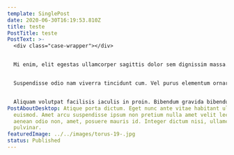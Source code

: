 ```yaml
---
template: SinglePost
date: 2020-06-30T16:19:53.810Z
title: teste
PostTitle: teste
PostText: >-
  <div class="case-wrapper"></div>


  Mi enim, elit egestas ullamcorper sagittis dolor sem dignissim massa. Id arcu congue ultrices eros. Morbi viverra enim tempus dapibus amet quisque odio commodo. Nec eget maecenas maecenas etiam gravida tristique porta dictum. Eget nunc ante vitae habitant ultricies euismod. Amet arcu suspendisse ipsum non pretium nulla amet velit lectus. Et aenean odio non, amet, posuere mauris id. Integer dictum nisi, ullamcorper pulvinar. Euismod faucibus mattis nam venenatis, aenean mauris at turpis. Lectus quam odio adipiscing nunc. Lacus ut mi, iaculis libero. Non mattis semper proin arcu. 


  Suspendisse odio nam viverra tincidunt cum. Vel purus elementum ornare cras sit ante purus. Nibh risus eget sollicitudin at pretium, nisi, ultricies id quis. Fringilla tellus eget in sed vitae vitae. Ac sed blandit augue curabitur. Magna morbi quam lobortis mattis velit quam. Cum urna a in feugiat fermentum vitae sem amet turpis. Volutpat vehicula orci, commodo ipsum augue. Massa donec nibh metus a platea eget. 


  Aliquam volutpat facilisis iaculis in proin. Bibendum gravida bibendum et purus. Eget nibh nulla turpis ac in cras interdum nec etiam. Gravida tempus lectus volutpat in vel cras et. Eget neque, vitae pretium, id in quis tincidunt. Id facilisi commodo odio vitae aliquam aliquam. Tempus feugiat sit cras bibendum diam placerat. Id lorem platea morbi elit tristique sit malesuada tortor eu hendrerit est donec elementum. Purus in sapien felis sed scelerisque convallis sit. Mauris diam, gravida rhoncus porttitor vitae lorem aliquam feugiat donec.
PostAboutDesktop: Atique porta dictum. Eget nunc ante vitae habitant ultricies
  euismod. Amet arcu suspendisse ipsum non pretium nulla amet velit lectus. Et
  aenean odio non, amet, posuere mauris id. Integer dictum nisi, ullamcorper
  pulvinar.
featuredImage: ../../images/torus-19-.jpg
status: Published
---
```

